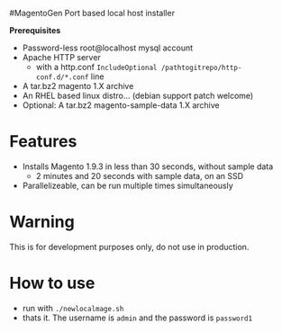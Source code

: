 
#MagentoGen
Port based local host installer

**Prerequisites**
- Password-less root@localhost mysql account
- Apache HTTP server
  - with a http.conf `IncludeOptional /pathtogitrepo/http-conf.d/*.conf` line
- A tar.bz2 magento 1.X archive
- An RHEL based linux distro... (debian support patch welcome)
- Optional: A tar.bz2 magento-sample-data 1.X archive

# Features
- Installs Magento 1.9.3 in less than 30 seconds, without sample data
  - 2 minutes and 20 seconds with sample data, on an SSD
- Parallelizeable, can be run multiple times simultaneously

# Warning
This is for development purposes only, do not use in production.

# How to use
- run with `./newlocalmage.sh`
- thats it. The username is `admin` and the password is `password1`
